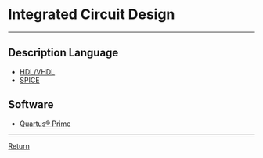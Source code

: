 # Integrated Circuit Design

---

## Description Language

- [HDL/VHDL](./DescriptionLanguage/HDL.md)
- [SPICE](./DescriptionLanguage/SPICE.md)

## Software

- [Quartus® Prime](https://www.intel.vn/content/www/vn/vi/products/details/fpga/development-tools/quartus-prime/docs.html)

---

[Return](./../README.md)
